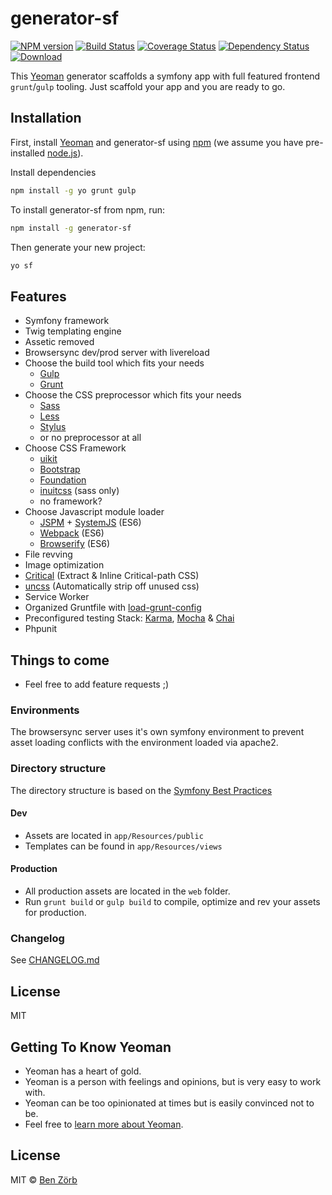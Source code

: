 # generator-sf 

[![NPM version][npm-image]][npm-url] [![Build Status][travis-image]][travis-url] [![Coverage Status][coveralls-image]][coveralls-url] [![Dependency Status][depstat-image]][depstat-url] [![Download][dlcounter-image]][dlcounter-url]

This [Yeoman](http://yeoman.io) generator scaffolds a symfony app with full featured frontend `grunt`/`gulp` tooling. 
Just scaffold your app and you are ready to go. 


## Installation

First, install [Yeoman](http://yeoman.io) and generator-sf using [npm](https://www.npmjs.com/) (we assume you have pre-installed [node.js](https://nodejs.org/)).

Install dependencies
```bash
npm install -g yo grunt gulp
```
To install generator-sf from npm, run:
```bash
npm install -g generator-sf
```

Then generate your new project:

```bash
yo sf
```

## Features
* Symfony framework
* Twig templating engine
* Assetic removed
* Browsersync dev/prod server with livereload
* Choose the build tool which fits your needs
  - [Gulp](http://gulpjs.com/)
  - [Grunt](http://gruntjs.com/)
* Choose the CSS preprocessor which fits your needs
  - [Sass](http://sass-lang.com/)
  - [Less](http://lesscss.org)
  - [Stylus](http://learnboost.github.io/stylus/)
  - or no preprocessor at all
* Choose CSS Framework
  * [uikit](http://getuikit.com)  
  * [Bootstrap](http://getbootstrap.com)
  * [Foundation](http://foundation.zurb.com)
  * [inuitcss](http://inuitcss.com) (sass only)
  * no framework?
* Choose Javascript module loader
  * [JSPM](http://jspm.io/) + [SystemJS](https://github.com/systemjs/systemjs) (ES6)
  * [Webpack](https://webpack.github.io/) (ES6)
  * [Browserify](http://browserify.org/) (ES6)
* File revving
* Image optimization
* [Critical](https://github.com/addyosmani/critical) (Extract & Inline Critical-path CSS) 
* [uncss](https://github.com/addyosmani/grunt-uncss) (Automatically strip off unused css)
* Service Worker
* Organized Gruntfile with [load-grunt-config](http://firstandthird.github.io/load-grunt-config)
* Preconfigured testing Stack: [Karma](http://karma-runner.github.io/0.12/index.html), [Mocha](http://mochajs.org/) & [Chai](http://chaijs.com/)
* Phpunit 


## Things to come

  * Feel free to add feature requests ;)

### Environments
The browsersync server uses it's own symfony environment to prevent asset loading conflicts with the environment loaded via apache2. 

### Directory structure
The directory structure is based on the [Symfony Best Practices](http://symfony.com/doc/current/best_practices/index.html)
#### Dev
* Assets are located in `app/Resources/public` 
* Templates can be found in `app/Resources/views` 

#### Production
* All production assets are located in the `web` folder.
* Run `grunt build` or `gulp build` to compile, optimize and rev your assets for production.


### Changelog

See [CHANGELOG.md](CHANGELOG.md)

## License

MIT

[npm-url]: https://npmjs.org/package/generator-sf
[npm-image]: https://badge.fury.io/js/generator-sf.svg

[travis-url]: https://travis-ci.org/bezoerb/generator-sf
[travis-image]: https://secure.travis-ci.org/bezoerb/generator-sf.svg?branch=master

[depstat-url]: https://david-dm.org/bezoerb/generator-sf
[depstat-image]: https://david-dm.org/bezoerb/generator-sf/status.svg

[dlcounter-url]: https://www.npmjs.com/package/generator-sf
[dlcounter-image]: https://img.shields.io/npm/dm/generator-sf.svg

[coveralls-url]: https://coveralls.io/github/bezoerb/generator-sf?branch=master
[coveralls-image]: https://coveralls.io/repos/github/bezoerb/generator-sf/badge.svg?branch=master





## Getting To Know Yeoman

 * Yeoman has a heart of gold.
 * Yeoman is a person with feelings and opinions, but is very easy to work with.
 * Yeoman can be too opinionated at times but is easily convinced not to be.
 * Feel free to [learn more about Yeoman](http://yeoman.io/).

## License

MIT © [Ben Zörb](http://dommerlaune.com)

